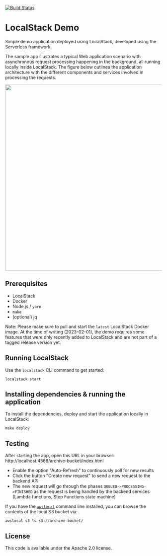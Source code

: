 [![Build Status](https://travis-ci.org/localstack/localstack-demo.svg?branch=master)](https://travis-ci.org/whummer/localstack-demo)

# LocalStack Demo

Simple demo application deployed using LocalStack, developed using the Serverless framework.

The sample app illustrates a typical Web application scenario with asynchronous request processing happening in the background, all running locally inside LocalStack. The figure below outlines the application architecture with the different components and services involved in processing the requests.

<img src="demo/web/architecture.png" style="width: 600px" />

## Prerequisites

* LocalStack
* Docker
* Node.js / `yarn`
* `make`
* (optional) jq

Note: Please make sure to pull and start the `latest` LocalStack Docker image. At the time of writing (2023-02-01), the demo requires some features that were only recently added to LocalStack and are not part of a tagged release version yet.

## Running LocalStack

Use the `localstack` CLI command to get started:
```
localstack start
```

## Installing dependencies & running the application


To install the dependencies, deploy and start the application locally in LocalStack:
```
make deploy
```

## Testing

After starting the app, open this URL in your browser: http://localhost:4566/archive-bucket/index.html

* Enable the option "Auto-Refresh" to continuously poll for new results
* Click the button "Create new request" to send a new request to the backend API
* The new request will go through the phases `QUEUED->PROCESSING->FINISHED` as the request is being handled by the backend services (Lambda functions, Step Functions state machine)

If you have the [`awslocal`](https://github.com/localstack/awscli-local) command line installed, you can browse the contents of the local S3 bucket via:
```
awslocal s3 ls s3://archive-bucket/
```

## License

This code is available under the Apache 2.0 license.
